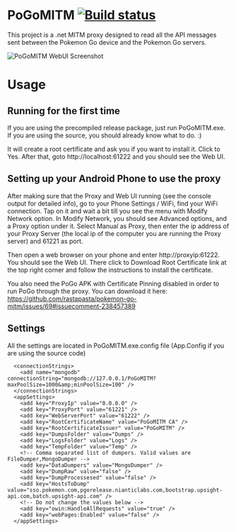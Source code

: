 # PoGoMITM [![Build status](https://ci.appveyor.com/api/projects/status/iipbt2ftxv7w49dh/branch/master?svg=true)](https://ci.appveyor.com/project/TBulbaDB/pogomitm/branch/master)

This project is a .net MITM proxy designed to read all the API messages sent between the Pokemon Go device and the Pokemon Go servers. 

![PoGoMITM WebUI Screenshot](https://raw.githubusercontent.com/TBulbaDB/PoGoMITM/master/PoGoMITM-WebUI.png)

# Usage

## Running for the first time

If you are using the precompiled release package, just run PoGoMITM.exe. If you are using the source, you should already know what to do. :)

It will create a root certificate and ask you if you want to install it. Click to Yes. After that, goto http://localhost:61222 and you should see the Web UI.

## Setting up your Android Phone to use the proxy

After making sure that the Proxy and Web UI running (see the console output for detailed info), go to your Phone Settings / WiFi, find your WiFi connection. Tap on it and wait a bit till you see the menu with Modify Network option. In Modify Network, you should see Advanced options, and a Proxy option under it. Select Manual as Proxy, then enter the ip address of your Proxy Server (the local ip of the computer you are running the Proxy server) and 61221 as port.

Then open a web browser on your phone and enter http://proxyip:61222. You should see the Web UI. There click to Download Root Certificate link at the top right corner and follow the instructions to install the certificate.

You also need the PoGo APK with Certificate Pinning disabled in order to run PoGo through the proxy. You can download it here: https://github.com/rastapasta/pokemon-go-mitm/issues/69#issuecomment-238457389

## Settings

All the settings are located in PoGoMITM.exe.config file (App.Config if you are using the source code)

```
  <connectionStrings>
    <add name="mongodb" connectionString="mongodb://127.0.0.1/PoGoMITM?maxPoolSize=1000&amp;minPoolSize=100" />
  </connectionStrings>
  <appSettings>
    <add key="ProxyIp" value="0.0.0.0" />
    <add key="ProxyPort" value="61221" />
    <add key="WebServerPort" value="61222" />
    <add key="RootCertificateName" value="PoGoMITM CA" />
    <add key="RootCertificateIssuer" value="PoGoMITM" />
    <add key="DumpsFolder" value="Dumps" />
    <add key="LogsFolder" value="Logs" />
    <add key="TempFolder" value="Temp" />
    <!-- Comma separated list of dumpers. Valid values are FileDumper,MongoDumper -->
    <add key="DataDumpers" value="MongoDumper" />
    <add key="DumpRaw" value="false" />
    <add key="DumpProcessesed" value="false" />
    <add key="HostsToDump" value="sso.pokemon.com,pgorelease.nianticlabs.com,bootstrap.upsight-api.com,batch.upsight-api.com" />
    <!-- Do not change the values below -->
    <add key="owin:HandleAllRequests" value="true" />
    <add key="webPages:Enabled" value="false" />
  </appSettings>
```



